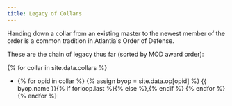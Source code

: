 ```yaml
---
title: Legacy of Collars
---
```


Handing down a collar from an existing master to the newest member of the order is a common tradition in Atlantia's Order of Defense.

These are the chain of legacy thus far (sorted by MOD award order):

{% for collar in site.data.collars %}
* {% for opid in collar %} {% assign byop = site.data.op[opid] %} {{ byop.name }}{% if forloop.last %}{% else %},{% endif %} {% endfor %}
{% endfor  %}
